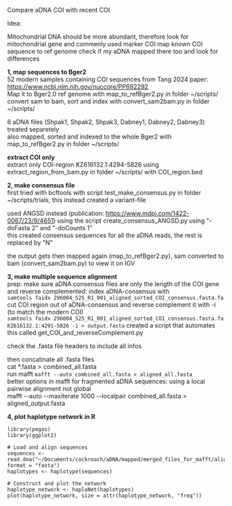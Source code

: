 Compare aDNA COI with recent COI

Idea:

Mitochondrial DNA should be more abundant, therefore look for mitochondrial gene and commenly used marker COI
map known COI sequence to ref genome
check if my aDNA mapped there too and look for differences

**1, map sequences to Bger2**  
52 modern samples containing COI sequences from Tang 2024 paper: https://www.ncbi.nlm.nih.gov/nuccore/PP692292  
Map it to Bger2.0 ref genome with map_to_refBger2.py in folder ~/scripts/  
convert sam to bam, sort and index with convert_sam2bam.py in folder ~/scripts/  

6 aDNA files (Shpak1, Shpak2, Shpak3, Dabney1, Dabney2, Dabney3) treated separetely  
also mapped, sorted and indexed to the whole Bger2 with map_to_refBger2.py in folder ~/scripts/  

**extract COI only**  
extract only COI-region KZ616132.1:4294-5826 using extract_region_from_bam.py in folder ~/scripts/ with COI_region.bed

**2, make consensus file**  
first tried with bcftools with script test_make_consensus.py in folder ~/scripts/trials, this instead created a variant-file  

used ANGSD instead (publication: https://www.mdpi.com/1422-0067/23/9/4651)
using the script create_consensus_ANGSD.py using "-doFasta 2" and "-doCounts 1"  
this created consensus sequences for all the aDNA reads, the rest is replaced by "N"  

the output gets then mapped again (map_to_refBger2.py), sam converted to bam (convert_sam2bam.py) to view it on IGV  

**3, make multiple sequence alignment**  
prep: make sure aDNA consensus files are only the length of the COI gene and reverse complemented:
index aDNA-consensus with  
```samtools faidx 296004_S25_R1_001_aligned_sorted_COI_consensus.fasta.fa```  
cut COI region out of aDNA-consensus and reverse complement it with -i (to match the modern COI)   
```samtools faidx 296004_S25_R1_001_aligned_sorted_COI_consensus.fasta.fa KZ616132.1:4291-5826 -i > output.fasta``` 
created a script that automates this called get_COI_and_reverseComplement.py 

check the .fasta file headers to include all infos

then concatinate all .fasta files  
cat *.fasta > combined_all.fasta  
run mafft ```mafft --auto combined_all.fasta > aligned_all.fasta```  
better options in mafft for fragmented aDNA sequences: using a local pairwise alignment not global  
mafft --auto --maxiterate 1000 --localpair combined_all.fasta > aligned_output.fasta

**4, plot haplotype network in R**
```
library(pegas)
library(ggplot2)

# Load and align sequences
sequences <- read.dna("~/Documents/cockroach/aDNA/mapped/merged_files_for_mafft/aligned_all.fasta", format = "fasta")
haplotypes <- haplotype(sequences)

# Construct and plot the network
haplotype_network <- haploNet(haplotypes)
plot(haplotype_network, size = attr(haplotype_network, "freq"))
```


